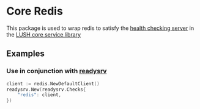 # Core Redis
This package is used to wrap redis to satisfy the [health checking server](https://github.com/LUSHDigital/core/tree/master/workers/readysrv#ready-server) in the [LUSH core service library](https://github.com/LUSHDigital/core)

## Examples

### Use in conjunction with [readysrv](https://github.com/LUSHDigital/core/tree/master/workers/readysrv)

```go
client := redis.NewDefaultClient()
readysrv.New(readysrv.Checks{
    "redis": client,
})
```
